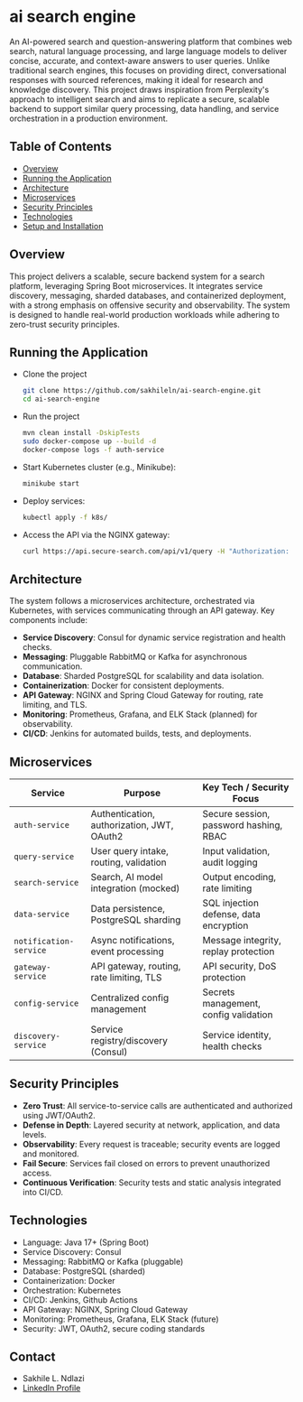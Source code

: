 # ai search engine
An AI-powered search and question-answering platform that combines web search, natural language processing, and large language models to deliver concise, accurate, and context-aware answers to user queries. Unlike traditional search engines, this focuses on providing direct, conversational responses with sourced references, making it ideal for research and knowledge discovery. This project draws inspiration from Perplexity's approach to intelligent search and aims to replicate a secure, scalable backend to support similar query processing, data handling, and service orchestration in a production environment.

## Table of Contents
- [Overview](#overview)
- [Running the Application](#running-the-application)
- [Architecture](#architecture)
- [Microservices](#microservices)
- [Security Principles](#security-principles)
- [Technologies](#technologies)
- [Setup and Installation](#setup-and-installation)

## Overview
This project delivers a scalable, secure backend system for a search platform, leveraging Spring Boot microservices. It integrates service discovery, messaging, sharded databases, and containerized deployment, with a strong emphasis on offensive security and observability. The system is designed to handle real-world production workloads while adhering to zero-trust security principles.

## Running the Application
- Clone the project
    ```bash
    git clone https://github.com/sakhileln/ai-search-engine.git
    cd ai-search-engine
    ```
- Run the project
  ```bash
  mvn clean install -DskipTests
  sudo docker-compose up --build -d
  docker-compose logs -f auth-service
  ```
- Start Kubernetes cluster (e.g., Minikube):
    ```bash
    minikube start  
    ```
- Deploy services:
    ```bash
    kubectl apply -f k8s/
    ```
- Access the API via the NGINX gateway:
    ```bash
    curl https://api.secure-search.com/api/v1/query -H "Authorization: Bearer <JWT_TOKEN>"
    ```

## Architecture
The system follows a microservices architecture, orchestrated via Kubernetes, with services communicating through an API gateway. Key components include:
- **Service Discovery**: Consul for dynamic service registration and health checks.
- **Messaging**: Pluggable RabbitMQ or Kafka for asynchronous communication.
- **Database**: Sharded PostgreSQL for scalability and data isolation.
- **Containerization**: Docker for consistent deployments.
- **API Gateway**: NGINX and Spring Cloud Gateway for routing, rate limiting, and TLS.
- **Monitoring**: Prometheus, Grafana, and ELK Stack (planned) for observability.
- **CI/CD**: Jenkins for automated builds, tests, and deployments.

## Microservices
| Service               | Purpose                                      | Key Tech / Security Focus                       |
|------------------------|----------------------------------------------|--------------------------------------------------|
| `auth-service`         | Authentication, authorization, JWT, OAuth2  | Secure session, password hashing, RBAC          |
| `query-service`        | User query intake, routing, validation      | Input validation, audit logging                 |
| `search-service`       | Search, AI model integration (mocked)       | Output encoding, rate limiting                  |
| `data-service`         | Data persistence, PostgreSQL sharding       | SQL injection defense, data encryption          |
| `notification-service` | Async notifications, event processing       | Message integrity, replay protection            |
| `gateway-service`      | API gateway, routing, rate limiting, TLS    | API security, DoS protection                    |
| `config-service`       | Centralized config management               | Secrets management, config validation           |
| `discovery-service`    | Service registry/discovery (Consul)         | Service identity, health checks                 |

## Security Principles
- **Zero Trust**: All service-to-service calls are authenticated and authorized using JWT/OAuth2.
- **Defense in Depth**: Layered security at network, application, and data levels.
- **Observability**: Every request is traceable; security events are logged and monitored.
- **Fail Secure**: Services fail closed on errors to prevent unauthorized access.
- **Continuous Verification**: Security tests and static analysis integrated into CI/CD.

## Technologies
- Language: Java 17+ (Spring Boot)
- Service Discovery: Consul
- Messaging: RabbitMQ or Kafka (pluggable)
- Database: PostgreSQL (sharded)
- Containerization: Docker
- Orchestration: Kubernetes
- CI/CD: Jenkins, Github Actions
- API Gateway: NGINX, Spring Cloud Gateway
- Monitoring: Prometheus, Grafana, ELK Stack (future)
- Security: JWT, OAuth2, secure coding standards

## Contact
- Sakhile L. Ndlazi
- [LinkedIn Profile](https://www.linkedin.com/in/sakhile-)
